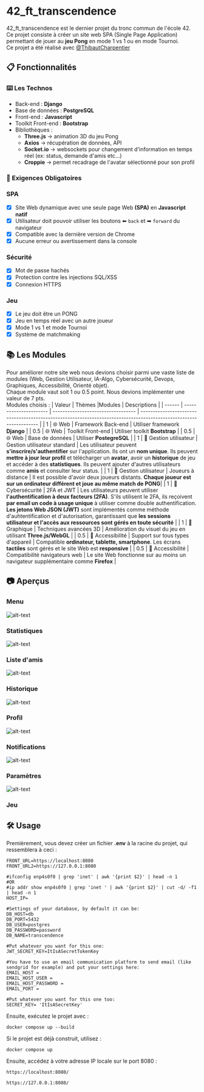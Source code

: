 # 42_ft_transcendence
42_ft_transcendence est le dernier projet du tronc commun de l'école 42. Ce projet consiste à créer un site web SPA (Single Page Application) permettant de jouer au **jeu Pong** en mode 1 vs 1 ou en mode Tournoi.  
Ce projet a été réalisé avec [@ThibautCharpentier](https://github.com/ThibautCharpentier)

## 📋 Fonctionnalités

### ⌨️ Les Technos

* Back-end : **Django**
* Base de données : **PostgreSQL**
* Front-end : **Javascript**
* Toolkit Front-end : **Bootstrap**
* Bibliothèques :
  * **Three.js** -> animation 3D du jeu Pong
  * **Axios** -> récupération de données, API
  * **Socket.io** -> websockets pour changement d'information en temps réel (ex: status, demande d'amis etc...)
  * **Croppie** -> permet recadrage de l'avatar sélectionné pour son profil

### 📍 Exigences Obligatoires
### SPA
- [x] Site Web dynamique avec une seule page Web **(SPA)** en **Javascript natif**
- [x] Utilisateur doit pouvoir utiliser les boutons ⬅ ```back``` et  ➡ ```forward``` du navigateur
- [x] Compatible avec la dernière version de Chrome
- [x] Aucune erreur ou avertissement dans la console
### Sécurité
- [x] Mot de passe hachés
- [x] Protection contre les injections SQL/XSS
- [x] Connexion HTTPS
### Jeu
- [x] Le jeu doit être un PONG
- [x] Jeu en temps réel avec un autre joueur
- [x] Mode 1 vs 1 et mode Tournoi
- [x] Système de matchmaking

## 📚 Les Modules
Pour améliorer notre site web nous devions choisir parmi une vaste liste de modules (Web, Gestion Utilisateur, IA-Algo, Cybersécurité, Devops, Graphiques, Accessibilité, Orienté objet).  
Chaque module vaut soit 1 ou 0.5 point. Nous devions implémenter une valeur de 7 pts.  
Modules choisis : 
| Valeur |  Thèmes                |Modules                             | Descriptions                                                                                                       |
| ------ | ---------------------- | ---------------------------------- | ------------------------------------------------------------------------------------------------------------------ |
| 1      | 🌐 Web                 | Framework Back-end                 | Utiliser framework **Django**                                                                                      |
| 0.5    | 🌐 Web                 | Toolkit Front-end                  | Utiliser toolkit **Bootstrap**                                                                                     |
| 0.5    | 🌐 Web                 | Base de données                    | Utiliser **PostegreSQL**                                                                                           |
| 1      | 👤 Gestion utilisateur | Gestion utilisateur standard       | Les utilisateur peuvent **s'inscrire/s'authentifier** sur l'application. Ils ont un **nom unique**. Ils peuvent **mettre à jour leur profil** et télécharger un **avatar**, avoir un **historique** de jeu et accéder à des **statistiques**. Ils peuvent ajouter d'autres utilisateurs comme **amis** et consulter leur status.                            |
| 1      | 👤 Gestion utilisateur | Joueurs à distance                 | Il est possible d'avoir deux joueurs distants. **Chaque joueur est sur un ordinateur différent et joue au même match de PONG**|
| 1      | 🚨 Cybersécurité       | 2FA et JWT                         | Les utilisateurs peuvent utiliser **l'authentification à deux facteurs (2FA)**. S'ils utilisent le 2FA, ils reçoivent **par email un code à usage unique** à utiliser comme double authentification. **Les jetons Web JSON (JWT)** sont implémentés comme méthode d'auhtentification et d'autorisation, garantissant que **les sessions utilisateur et l'accès aux ressources sont gérés en toute sécurité** |
| 1      | 🎨 Graphique           | Techniques avancées 3D             | Amélioration du visuel du jeu en utilisant **Three.js/WebGL**                                                      |
| 0.5    | 📱 Accessibilité        | Support sur tous types d'appareil  | Compatible **ordinateur, tablette, smartphone**. Les écrans **tactiles** sont gérés et le site Web est **responsive** |
| 0.5    | 📱 Accessibilité        | Compatibilité navigateurs web      | Le site Web fonctionne sur au moins un navigateur supplémentaire comme **Firefox**                                 |

## 📷 Aperçus

### Menu
![alt-text](https://github.com/Ismerie/42_ft_transcendence/blob/master/preview/view_menu.jpg)
### Statistiques
![alt-text](https://github.com/Ismerie/42_ft_transcendence/blob/master/preview/view_stats.jpg)
### Liste d'amis
![alt-text](https://github.com/Ismerie/42_ft_transcendence/blob/master/preview/view_friends.jpg)
### Historique
![alt-text](https://github.com/Ismerie/42_ft_transcendence/blob/master/preview/view_history.jpg)
### Profil
![alt-text](https://github.com/Ismerie/42_ft_transcendence/blob/master/preview/view_profil.jpg)
### Notifications
![alt-text](https://github.com/Ismerie/42_ft_transcendence/blob/master/preview/view_notif.jpg)
### Paramètres
![alt-text](https://github.com/Ismerie/42_ft_transcendence/blob/master/preview/view_parameters.jpg)
### Jeu

## 🛠️ Usage
Premièrement, vous devez créer un fichier **.env** à la racine du projet, qui ressemblera à ceci :
```
FRONT_URL=https://localhost:8080
FRONT_URL2=https://127.0.0.1:8080

#ifconfig enp4s0f0 | grep 'inet' | awk '{print $2}' | head -n 1
#OR
#ip addr show enp4s0f0 | grep 'inet ' | awk '{print $2}' | cut -d/ -f1 | head -n 1
HOST_IP=

#Settings of your database, by default it can be:
DB_HOST=db
DB_PORT=5432
DB_USER=postgres
DB_PASSWORD=password
DB_NAME=transcendence

#Put whatever you want for this one:
JWT_SECRET_KEY=ItIsASecretTokenKey

#You have to use an email communication platform to send email (like sendgrid for example) and put your settings here:
EMAIL_HOST =
EMAIL_HOST_USER =
EMAIL_HOST_PASSWORD =
EMAIL_PORT =

#Put whatever you want for this one too:
SECRET_KEY= 'ItIsASecretKey'

```
Ensuite, exécutez le projet avec :
```
docker compose up --build
```
Si le projet est déjà construit, utilisez :
```
docker compose up
```

Ensuite, accédez à votre adresse IP locale sur le port 8080 :
```
https://localhost:8080/
```
```
https://127.0.0.1:8080/
```

